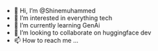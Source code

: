 - 👋 Hi, I’m @Shinemuhammed
- 👀 I’m interested in everything tech
- 🌱 I’m currently learning GenAi
- 💞️ I’m looking to collaborate on huggingface dev
- 📫 How to reach me ...

<!---
Shinemuhammed/Shinemuhammed is a ✨ special ✨ repository because its `README.md` (this file) appears on your GitHub profile.
You can click the Preview link to take a look at your changes.
--->
